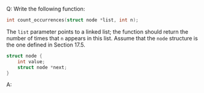 Q: Write the following function:

```c
int count_occurrences(struct node *list, int n);
```

The `list` parameter points to a linked list; the function should return the
number of times that `n` appears in this list. Assume that the `node` structure
is the one defined in Section 17.5.

```c
struct node {
    int value;
    struct node *next;
}
```

A:
